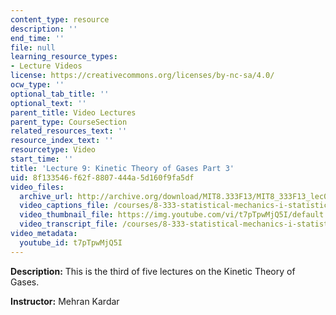 ```yaml
---
content_type: resource
description: ''
end_time: ''
file: null
learning_resource_types:
- Lecture Videos
license: https://creativecommons.org/licenses/by-nc-sa/4.0/
ocw_type: ''
optional_tab_title: ''
optional_text: ''
parent_title: Video Lectures
parent_type: CourseSection
related_resources_text: ''
resource_index_text: ''
resourcetype: Video
start_time: ''
title: 'Lecture 9: Kinetic Theory of Gases Part 3'
uid: 8f133546-f62f-8807-444a-5d160f9fa5df
video_files:
  archive_url: http://archive.org/download/MIT8.333F13/MIT8_333F13_lec09_300k.mp4
  video_captions_file: /courses/8-333-statistical-mechanics-i-statistical-mechanics-of-particles-fall-2013/d6bf248bac35542db5f277036a6ccb01_t7pTpwMjQ5I.vtt
  video_thumbnail_file: https://img.youtube.com/vi/t7pTpwMjQ5I/default.jpg
  video_transcript_file: /courses/8-333-statistical-mechanics-i-statistical-mechanics-of-particles-fall-2013/ae652d51b9555e1c62dbe254ad1f1a70_t7pTpwMjQ5I.pdf
video_metadata:
  youtube_id: t7pTpwMjQ5I
---
```


**Description:** This is the third of five lectures on the Kinetic Theory of Gases.

**Instructor:** Mehran Kardar

